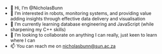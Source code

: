 - 👋 Hi, I’m @NicholasBunn
- 👀 I’m interested in robots, monitoring systems, and providing value adding insights through effective data delivery and visualisation
- 🌱 I’m currently learning database engineering and JavaScript (while sharpening my C++ skills)
- 💞️ I’m looking to collaborate on anything I can really, just keen to learn where I can
- 📫 You can reach me on nicholasbunn@sun.ac.za

<!---
NicholasBunn/NicholasBunn is a ✨ special ✨ repository because its `README.md` (this file) appears on your GitHub profile.
You can click the Preview link to take a look at your changes.
--->
